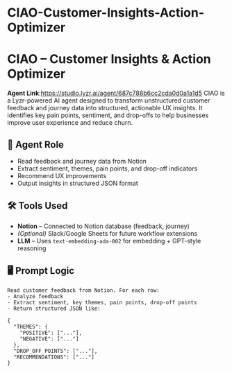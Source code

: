 # CIAO-Customer-Insights-Action-Optimizer
# CIAO – Customer Insights & Action Optimizer
**Agent Link**:https://studio.lyzr.ai/agent/687c788b6cc2cda0d0a1a1d5
CIAO is a Lyzr-powered AI agent designed to transform unstructured customer feedback and journey data into structured, actionable UX insights. It identifies key pain points, sentiment, and drop-offs to help businesses improve user experience and reduce churn.

## 🧠 Agent Role
- Read feedback and journey data from Notion
- Extract sentiment, themes, pain points, and drop-off indicators
- Recommend UX improvements
- Output insights in structured JSON format

## 🛠 Tools Used
- **Notion** – Connected to Notion database (feedback, journey)
- *(Optional)* Slack/Google Sheets for future workflow extensions
- **LLM** – Uses `text-embedding-ada-002` for embedding + GPT-style reasoning

## 🖥 Prompt Logic
```text
Read customer feedback from Notion. For each row:
- Analyze feedback
- Extract sentiment, key themes, pain points, drop-off points
- Return structured JSON like:

{
  "THEMES": {
    "POSITIVE": ["..."],
    "NEGATIVE": ["..."]
  },
  "DROP_OFF_POINTS": ["..."],
  "RECOMMENDATIONS": ["..."]
}

